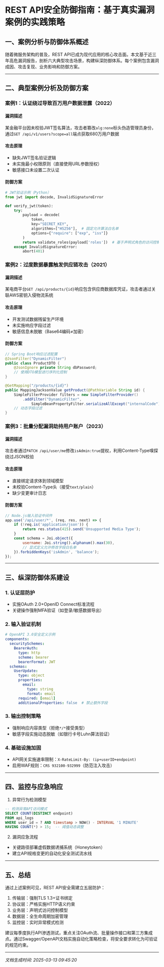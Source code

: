 

# REST API安全防御指南：基于真实漏洞案例的实践策略

## 一、案例分析与防御体系概述

随着微服务架构的普及，REST API已成为现代应用的核心攻击面。本文基于近三年高危漏洞报告，剖析六大典型攻击场景，构建纵深防御体系。每个案例包含漏洞成因、攻击复现、业务影响和防御方案。

---

## 二、典型案例分析及防御方案

### 案例1：认证绕过导致百万用户数据泄露（2022）
#### 漏洞描述
某金融平台因未校验JWT签名算法，攻击者篡改`alg:none`标头伪造管理员身份，通过`GET /api/v1/users?scope=all`端点获取680万用户数据

#### 攻击原理
- 缺失JWT签名验证逻辑
- 未实施最小权限原则（直接使用URL参数授权）
- 敏感接口未设置二次认证

#### 防御方案
```python
# JWT验证示例（Python）
from jwt import decode, InvalidSignatureError

def verify_jwt(token):
    try:
        payload = decode(
            token, 
            key="SECRET_KEY", 
            algorithms=["HS256"],  # 固定允许算法白名单
            options={"require": ["exp", "iss"]}
        )
        return validate_roles(payload['roles'])  # 基于声明式角色的访问控制
    except InvalidSignatureError:
        abort(401)
```

### 案例2：过度数据暴露触发供应链攻击（2021）
#### 漏洞描述
某电商平台`GET /api/products/{id}`响应包含供应商数据库凭证，攻击者通过关联AWS密钥入侵物流系统

#### 攻击原理
- 开发测试数据残留生产环境
- 未实施响应字段过滤
- 敏感信息未脱敏（Base64编码≠加密）

#### 防御方案
```java
// Spring Boot响应过滤配置
@JsonFilter("DynamicFilter")
public class ProductDTO {
    @JsonIgnore private String dbPassword; 
    // 使用DTO模型进行序列化控制
}

@GetMapping("/products/{id}")
public MappingJacksonValue getProduct(@PathVariable String id) {
    SimpleFilterProvider filters = new SimpleFilterProvider()
        .addFilter("DynamicFilter", 
            SimpleBeanPropertyFilter.serializeAllExcept("internalCode"));
    // 动态字段过滤
}
```

### 案例3：批量分配漏洞劫持用户账户（2023）
#### 漏洞描述
攻击者通过`PATCH /api/user/me`修改`isAdmin:true`提权，利用Content-Type嗅探绕过JSON校验

#### 攻击原理
- 直接绑定请求体到领域模型
- 未校验Content-Type头（接受`text/plain`）
- 缺少变更审计日志

#### 防御方案
```javascript
// Node.js输入验证中间件
app.use('/api/user/*', (req, res, next) => {
    if (!req.is('application/json')) {
        return res.status(415).send('Unsupported Media Type');
    }
    const schema = Joi.object({
        username: Joi.string().alphanum().max(30),
        // 显式定义允许修改字段白名单
    }).forbiddenKeys('isAdmin', 'balance'); 
});
```

---

## 三、纵深防御体系建设

### 1. 认证层防护
- 实施OAuth 2.0+OpenID Connect标准流程
- 关键操作强制MFA验证（如登录/敏感数据导出）

### 2. 输入验证机制
```yaml
# OpenAPI 3.0安全定义示例
components:
  securitySchemes:
    BearerAuth:
      type: http
      scheme: bearer
      bearerFormat: JWT
  schemas:
    UserUpdate:
      type: object
      properties:
        email: 
          type: string
          format: email
      required: [email]
      additionalProperties: false  # 禁止额外字段
```

### 3. 输出控制策略
- 强制响应内容类型（拒绝`*/*`接受类型）
- 敏感字段实施动态脱敏（如银行卡号Luhn算法验证）

### 4. 基础设施加固
- API网关实施速率限制：`X-RateLimit-By: (ip+userID+endpoint)`
- 启用WAF规则：`CRS 932100-932999`（防范注入攻击）

---

## 四、监控与应急响应

1. 异常行为检测模型
```sql
-- 检测异常API访问模式
SELECT COUNT(DISTINCT endpoint) 
FROM api_logs 
WHERE user_id = ? AND timestamp > NOW() - INTERVAL '1 MINUTE'
HAVING COUNT(*) > 15;  -- 阈值动态调整
```

2. 漏洞应急流程
- 关键路径部署虚假数据诱捕系统（Honeytoken）
- 建立API规格变更的自动化安全测试流水线

---

## 五、总结

通过上述案例可见，REST API安全需建立五层防护：
1. 传输层：强制TLS 1.3+证书绑定
2. 协议层：严格实施HTTP语义约束
3. 业务层：声明式访问控制模型
4. 数据层：全生命周期加密管理
5. 监控层：实时异常模式检测

建议每季度执行API渗透测试，重点关注OAuth流、批量操作接口和第三方集成点。通过Swagger/OpenAPI文档实施自动化策略检查，将安全要求转化为可验证的规范约束。

---

*文档生成时间: 2025-03-13 09:45:20*

